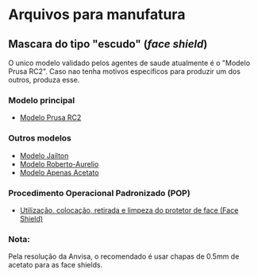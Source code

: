 # Arquivos para manufatura

## Mascara do tipo "escudo" (*face shield*)
O unico modelo validado pelos agentes de saude atualmente é o "Modelo Prusa RC2". Caso nao tenha motivos especificos para produzir um dos outros, produza esse.

### Modelo principal
  - [Modelo Prusa RC2](../arquivos/manufatura/mascara_facil_prusa)
  
### Outros modelos
  - [Modelo Jailton](../arquivos/manufatura/mascara_facil_jailton)
  - [Modelo Roberto-Aurelio](../arquivos/manufatura/mascara_prusa_remix_roberto_aurelio)
  - [Modelo Apenas Acetato](../arquivos/manufatura/mascara_apenas_acetato)
  
### Procedimento Operacional Padronizado (POP)
  - [Utilização, colocação, retirada e limpeza do protetor de face (Face Shield)](POP_face_shield.pdf)
 
  
### Nota:
Pela resolução da Anvisa, o recomendado é usar chapas de 0.5mm de acetato para as face shields.
